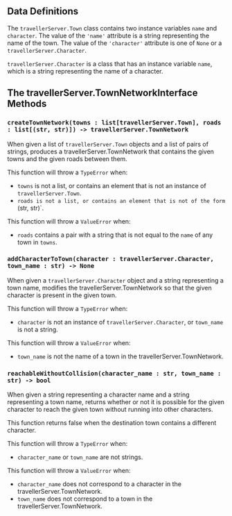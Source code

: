 ## Data Definitions

The `travellerServer.Town` class contains two instance variables `name` and `character`. The value of the `'name'` attribute is a string representing the name of the town. The value of the `'character'` attribute is one of `None` or a `travellerServer.Character`.

`travellerServer.Character` is a class that has an instance variable `name`, which is a string representing the name of a character. 

## The travellerServer.TownNetworkInterface Methods

### `createTownNetwork(towns : list[travellerServer.Town], roads : list[(str, str)]) -> travellerServer.TownNetwork`
When given a list of `travellerServer.Town` objects and a list of pairs of strings, produces
a travellerServer.TownNetwork that contains the given towns and the given roads between them. 

This function will throw a `TypeError` when:
- `towns` is not a list, or contains an element that is not an instance of `travellerServer.Town`.
- `roads is not a list, or contains an element that is not of the form `(str, str)`.

This function will throw a `ValueError` when:
- `roads` contains a pair with a string that is not equal to the `name` of 
any town in `towns`.

### `addCharacterToTown(character : travellerServer.Character, town_name : str) -> None`
When given a `travellerServer.Character` object and a string representing a town name, modifies
the travellerServer.TownNetwork so that the given character is present in the given town.

This function will throw a `TypeError` when:
- `character` is not an instance of `travellerServer.Character`, or `town_name` is not a string.

This function will throw a `ValueError` when:
- `town_name` is not the name of a town in the travellerServer.TownNetwork.

### `reachableWithoutCollision(character_name : str, town_name : str) -> bool`
When given a string representing a character name and a string representing a
town name, returns whether or not it is possible for the given character to reach the given town without running into other characters.

This function returns false when the destination town contains a different character. 

This function will throw a `TypeError` when:
- `character_name` or `town_name` are not strings.

This function will throw a `ValueError` when:
- `character_name` does not correspond to a character in the travellerServer.TownNetwork.
- `town_name` does not correspond to a town in the travellerServer.TownNetwork.